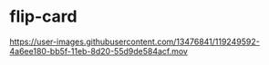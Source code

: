 # flip-card
https://user-images.githubusercontent.com/13476841/119249592-4a6ee180-bb5f-11eb-8d20-55d9de584acf.mov
